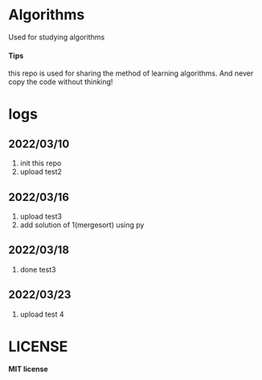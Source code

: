 # Algorithms
Used for studying algorithms
#### Tips
this repo is used for sharing the method of learning algorithms. 
And never copy the code without thinking!

# logs
## 2022/03/10
1. init this repo
2. upload test2
## 2022/03/16
1. upload test3  
2. add solution of 1(mergesort) using py
## 2022/03/18
1. done test3
## 2022/03/23
1. upload test 4

# LICENSE
#### MIT license
